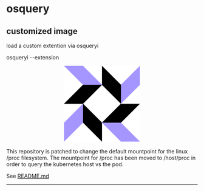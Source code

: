 # osquery
## customized image

load a custom extention via osqueryi

osqueryi --extension <path to extention>

<p align="center">
<img alt="osquery logo" width="200"
src="https://github.com/facebook/osquery/raw/master/docs/img/logo-2x-dark.png" />
</p>

This repository is patched to change the default mountpoint for the linux /proc filesystem.
The mountpoint for /proc has been moved to /host/proc in order to query the kubernetes host vs the pod.

See [README.md](./README.md.old)

---

